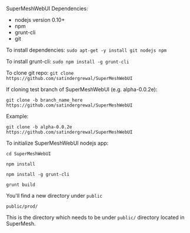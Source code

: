 SuperMeshWebUI Dependencies:
 - nodejs version 0.10+
 - npm
 - grunt-cli
 - git
 
To install dependencies: `sudo apt-get -y install git nodejs npm`

To install grunt-cli: `sudo npm install -g grunt-cli`

To clone git repo: `git clone https://github.com/satindergrewal/SuperMeshWebUI`

If cloning test branch of SuperMeshWebUI (e.g. alpha-0.0.2e):

`git clone -b branch_name_here https://github.com/satindergrewal/SuperMeshWebUI`

Example:

`git clone -b alpha-0.0.2e https://github.com/satindergrewal/SuperMeshWebUI`

To initialize SuperMeshWebUI nodejs app:

`cd SuperMeshWebUI`

`npm install`

`npm install -g grunt-cli`

`grunt build`

You'll find a new directory under `public`

`public/prod/`

This is the directory which needs to be under `public/` directory located in SuperMesh.